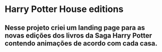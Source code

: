 # Harry Potter House editions
## Nesse projeto criei um landing page para as novas edições dos livros da Saga Harry Potter contendo animações de acordo com cada casa.
